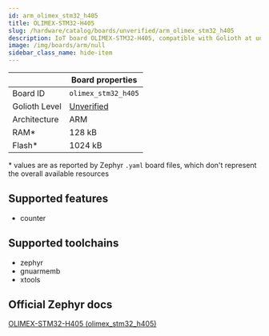 ```yaml
---
id: arm_olimex_stm32_h405
title: OLIMEX-STM32-H405
slug: /hardware/catalog/boards/unverified/arm_olimex_stm32_h405
description: IoT board OLIMEX-STM32-H405, compatible with Golioth at unverified level.
image: /img/boards/arm/null
sidebar_class_name: hide-item
---
```


[//]: # (This is an auto-generated file, do not edit! Changes to it will be lost upon re-generation)



|                | Board properties     |
| -------------  | -------------------- |
| Board ID       | `olimex_stm32_h405` |
| Golioth Level  | [Unverified](/hardware#unverified-boards) |
| Architecture   | ARM |
| RAM*           | 128 kB |
| Flash*         | 1024 kB |

\* values are as reported by Zephyr `.yaml` board files, which don't represent the overall available resources



## Supported features

* counter

## Supported toolchains

* zephyr
* gnuarmemb
* xtools

## Official Zephyr docs

[OLIMEX-STM32-H405 (olimex_stm32_h405)](https://docs.zephyrproject.org/latest/boards/arm/olimex_stm32_h405/doc/index.html)
